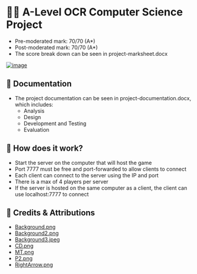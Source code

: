 # 🧑‍💻 A-Level OCR Computer Science Project
- Pre-moderated mark: 70/70 (A*)
- Post-moderated mark: 70/70 (A*)
- The score break down can be seen in project-marksheet.docx

[![image](https://github.com/user-attachments/assets/89b13e93-bdae-4a40-b481-cac1cb598159)](https://www.ocr.org.uk/Images/714687-as-and-a-level-grade-boundaries-june-2024.pdf#page=2)

## 📁 Documentation
- The project documentation can be seen in project-documentation.docx, which includes:
    - Analysis
    - Design
    - Development and Testing
    - Evaluation
## 💭 How does it work?
- Start the server on the computer that will host the game
- Port 7777 must be free and port-forwarded to allow clients to connect
- Each client can connect to the server using the IP and port
- There is a max of 4 players per server
- If the server is hosted on the same computer as a client, the client can use localhost:7777 to connect
## 🤝 Credits & Attributions 
- [Background.png](https://imgur.com/gallery/high-res-steven-universe-backgrounds-pt-2-mSoGv)
- [Background2.png](https://wall.alphacoders.com/big.php?i=1125764)
- [Background3.jpeg](https://wallpapers.com/background/steven-universe-background-ngbfykufcx4idrcc.html)
- [CD.png](https://www.flaticon.com/free-icons/repeat)
- [MT.png](https://www.flaticon.com/free-icons/no-entry)
- [P2.png](https://www.shareicon.net/faults-couple-sports-red-two-card-play-football-cards-pair-yellow-681675)
- [RightArrow.png](https://www.flaticon.com/free-icons/next)
